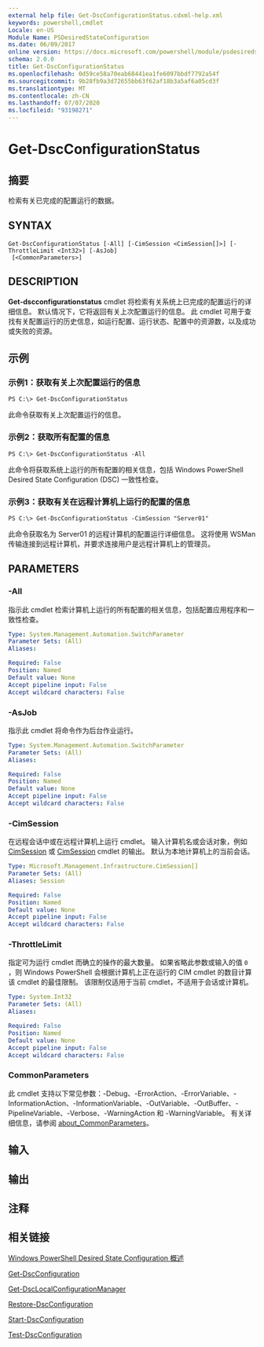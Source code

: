 ```yaml
---
external help file: Get-DscConfigurationStatus.cdxml-help.xml
keywords: powershell,cmdlet
Locale: en-US
Module Name: PSDesiredStateConfiguration
ms.date: 06/09/2017
online version: https://docs.microsoft.com/powershell/module/psdesiredstateconfiguration/get-dscconfigurationstatus?view=powershell-5.1&WT.mc_id=ps-gethelp
schema: 2.0.0
title: Get-DscConfigurationStatus
ms.openlocfilehash: 0d59ce58a70eab68441ea1fe6097bbdf7792a54f
ms.sourcegitcommit: 9b28fb9a3d72655bb63f62af18b3a5af6a05cd3f
ms.translationtype: MT
ms.contentlocale: zh-CN
ms.lasthandoff: 07/07/2020
ms.locfileid: "93198271"
---
```

# Get-DscConfigurationStatus

## 摘要
检索有关已完成的配置运行的数据。

## SYNTAX

```
Get-DscConfigurationStatus [-All] [-CimSession <CimSession[]>] [-ThrottleLimit <Int32>] [-AsJob]
 [<CommonParameters>]
```

## DESCRIPTION
**Get-dscconfigurationstatus** cmdlet 将检索有关系统上已完成的配置运行的详细信息。
默认情况下，它将返回有关上次配置运行的信息。
此 cmdlet 可用于查找有关配置运行的历史信息，如运行配置、运行状态、配置中的资源数，以及成功或失败的资源。

## 示例

### 示例1：获取有关上次配置运行的信息

```
PS C:\> Get-DscConfigurationStatus
```

此命令获取有关上次配置运行的信息。

### 示例2：获取所有配置的信息

```
PS C:\> Get-DscConfigurationStatus -All
```

此命令将获取系统上运行的所有配置的相关信息，包括 Windows PowerShell Desired State Configuration (DSC) 一致性检查。

### 示例3：获取有关在远程计算机上运行的配置的信息

```
PS C:\> Get-DscConfigurationStatus -CimSession "Server01"
```

此命令获取名为 Server01 的远程计算机的配置运行详细信息。
这将使用 WSMan 传输连接到远程计算机，并要求连接用户是远程计算机上的管理员。

## PARAMETERS

### -All
指示此 cmdlet 检索计算机上运行的所有配置的相关信息，包括配置应用程序和一致性检查。

```yaml
Type: System.Management.Automation.SwitchParameter
Parameter Sets: (All)
Aliases:

Required: False
Position: Named
Default value: None
Accept pipeline input: False
Accept wildcard characters: False
```

### -AsJob
指示此 cmdlet 将命令作为后台作业运行。

```yaml
Type: System.Management.Automation.SwitchParameter
Parameter Sets: (All)
Aliases:

Required: False
Position: Named
Default value: None
Accept pipeline input: False
Accept wildcard characters: False
```

### -CimSession
在远程会话中或在远程计算机上运行 cmdlet。
输入计算机名或会话对象，例如 [CimSession](/powershell/module/cimcmdlets/new-cimsession) 或 [CimSession](/powershell/module/cimcmdlets/get-cimsession) cmdlet 的输出。
默认为本地计算机上的当前会话。

```yaml
Type: Microsoft.Management.Infrastructure.CimSession[]
Parameter Sets: (All)
Aliases: Session

Required: False
Position: Named
Default value: None
Accept pipeline input: False
Accept wildcard characters: False
```

### -ThrottleLimit
指定可为运行 cmdlet 而确立的操作的最大数量。
如果省略此参数或输入的值 `0` ，则 Windows PowerShell 会根据计算机上正在运行的 CIM cmdlet 的数目计算该 cmdlet 的最佳限制。
该限制仅适用于当前 cmdlet，不适用于会话或计算机。

```yaml
Type: System.Int32
Parameter Sets: (All)
Aliases:

Required: False
Position: Named
Default value: None
Accept pipeline input: False
Accept wildcard characters: False
```

### CommonParameters
此 cmdlet 支持以下常见参数：-Debug、-ErrorAction、-ErrorVariable、-InformationAction、-InformationVariable、-OutVariable、-OutBuffer、-PipelineVariable、-Verbose、-WarningAction 和 -WarningVariable。 有关详细信息，请参阅 [about_CommonParameters](https://go.microsoft.com/fwlink/?LinkID=113216)。

## 输入

## 输出

## 注释

## 相关链接

[Windows PowerShell Desired State Configuration 概述](/powershell/scripting/dsc/overview/dscforengineers)

[Get-DscConfiguration](Get-DscConfiguration.md)

[Get-DscLocalConfigurationManager](Get-DscLocalConfigurationManager.md)

[Restore-DscConfiguration](Restore-DscConfiguration.md)

[Start-DscConfiguration](Start-DscConfiguration.md)

[Test-DscConfiguration](Test-DscConfiguration.md)
